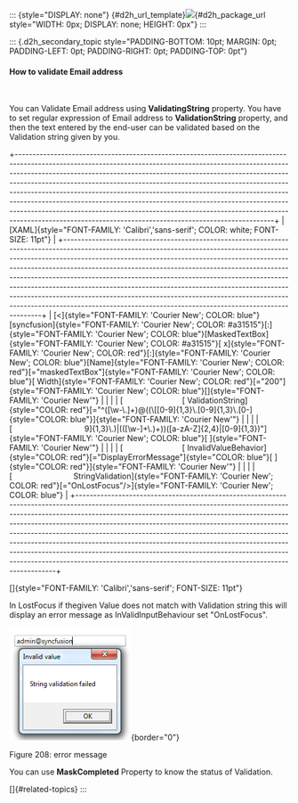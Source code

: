 ::: {style="DISPLAY: none"}
[](ms-xhelp:///?Id=d2h_url_template){#d2h_url_template}![](!package_url!){#d2h_package_url style="WIDTH: 0px; DISPLAY: none; HEIGHT: 0px"}
:::

::: {.d2h_secondary_topic style="PADDING-BOTTOM: 10pt; MARGIN: 0pt; PADDING-LEFT: 0pt; PADDING-RIGHT: 0pt; PADDING-TOP: 0pt"}
#### How to validate Email address

 

You can Validate Email address using **ValidatingString** property. You have to set regular expression of Email address to **ValidationString** property, and then the text entered by the end-user can be validated based on the Validation string given by you.

+------------------------------------------------------------------------------------------------------------------------------------------------------------------------------------------------------------------------------------------------------------------------------------------------------------------------------------------------------------------------------------------------------------------------------------------------------------------------------------------------------------------------------------------------------------------------------------------------------------------------------------------+
| [XAML]{style="FONT-FAMILY: 'Calibri','sans-serif'; COLOR: white; FONT-SIZE: 11pt"}                                                                                                                                                                                                                                                                                                                                                                                                                                                                                                                                                       |
+------------------------------------------------------------------------------------------------------------------------------------------------------------------------------------------------------------------------------------------------------------------------------------------------------------------------------------------------------------------------------------------------------------------------------------------------------------------------------------------------------------------------------------------------------------------------------------------------------------------------------------------+
| [\<]{style="FONT-FAMILY: 'Courier New'; COLOR: blue"}[syncfusion]{style="FONT-FAMILY: 'Courier New'; COLOR: #a31515"}[:]{style="FONT-FAMILY: 'Courier New'; COLOR: blue"}[MaskedTextBox]{style="FONT-FAMILY: 'Courier New'; COLOR: #a31515"}[ x]{style="FONT-FAMILY: 'Courier New'; COLOR: red"}[:]{style="FONT-FAMILY: 'Courier New'; COLOR: blue"}[Name]{style="FONT-FAMILY: 'Courier New'; COLOR: red"}[=\"maskedTextBox\"]{style="FONT-FAMILY: 'Courier New'; COLOR: blue"}[ Width]{style="FONT-FAMILY: 'Courier New'; COLOR: red"}[=\"200\"]{style="FONT-FAMILY: 'Courier New'; COLOR: blue"}[]{style="FONT-FAMILY: 'Courier New'"} |
|                                                                                                                                                                                                                                                                                                                                                                                                                                                                                                                                                                                                                                          |
| [                           [ ValidationString]{style="COLOR: red"}[=\"\^(\[\\w-\\.\]+)@((\\\[\[0-9\]{1,3}\\.\[0-9\]{1,3}\\.\[0-]{style="COLOR: blue"}]{style="FONT-FAMILY: 'Courier New'"}                                                                                                                                                                                                                                                                                                                                                                                                                                              |
|                                                                                                                                                                                                                                                                                                                                                                                                                                                                                                                                                                                                                                          |
| [                                 9\]{1,3}\\.)\|((\[\\w-\]+\\.)+))(\[a-zA-Z\]{2,4}\|\[0-9\]{1,3})\"]{style="FONT-FAMILY: 'Courier New'; COLOR: blue"}[ ]{style="FONT-FAMILY: 'Courier New'"}                                                                                                                                                                                                                                                                                                                                                                                                                                             |
|                                                                                                                                                                                                                                                                                                                                                                                                                                                                                                                                                                                                                                          |
| [                           [ InvalidValueBehavior]{style="COLOR: red"}[=\"DisplayErrorMessage\"]{style="COLOR: blue"}[ ]{style="COLOR: red"}]{style="FONT-FAMILY: 'Courier New'"}                                                                                                                                                                                                                                                                                                                                                                                                                                                       |
|                                                                                                                                                                                                                                                                                                                                                                                                                                                                                                                                                                                                                                          |
| [                            StringValidation]{style="FONT-FAMILY: 'Courier New'; COLOR: red"}[=\"OnLostFocus\"/\>]{style="FONT-FAMILY: 'Courier New'; COLOR: blue"}                                                                                                                                                                                                                                                                                                                                                                                                                                                                     |
+------------------------------------------------------------------------------------------------------------------------------------------------------------------------------------------------------------------------------------------------------------------------------------------------------------------------------------------------------------------------------------------------------------------------------------------------------------------------------------------------------------------------------------------------------------------------------------------------------------------------------------------+

[]{style="FONT-FAMILY: 'Calibri','sans-serif'; FONT-SIZE: 11pt"} 

In LostFocus if thegiven Value does not match with Validation string this will display an error message as InValidInputBehaviour set "OnLostFocus".

![](../ImagesExt/image261_157.png){border="0"}

Figure 208: error message

You can use **MaskCompleted** Property to know the status of Validation.

[]{#related-topics}
:::
